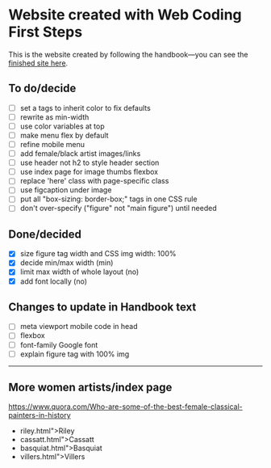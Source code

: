 # Website created with Web Coding First Steps

This is the website created by following the handbook—you can see the [finished site here](https://daveeveritt.github.io/web-coding-first-site/).

## To do/decide

- [ ] set a tags to inherit color to fix defaults
- [ ] rewrite as min-width
- [ ] use color variables at top
- [ ] make menu flex by default
- [ ] refine mobile menu
- [ ] add female/black artist images/links
- [ ] use header not h2 to style header section
- [ ] use index page for image thumbs flexbox
- [ ] replace 'here' class with page-specific class
- [ ] use figcaption under image
- [ ] put all "box-sizing: border-box;" tags in one CSS rule
- [ ] don't over-specify ("figure" not "main figure") until needed

## Done/decided

- [x] size figure tag width and CSS img width: 100%
- [x] decide min/max width (min)
- [x] limit max width of whole layout (no)
- [x] add font locally (no)

## Changes to update in Handbook text

- [ ] meta viewport mobile code in head
- [ ] flexbox
- [ ] font-family Google font
- [ ] explain figure tag with 100% img

---

## More women artists/index page

https://www.quora.com/Who-are-some-of-the-best-female-classical-painters-in-history

- riley.html">Riley
- cassatt.html">Cassatt
- basquiat.html">Basquiat
- villers.html">Villers
